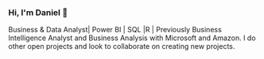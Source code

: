 ### Hi, I'm Daniel 👋

Business & Data Analyst| Power BI | SQL |R | Previously Business Intelligence Analyst and Business Analysis with Microsoft and Amazon. I do other open projects and look to collaborate on creating new projects.

